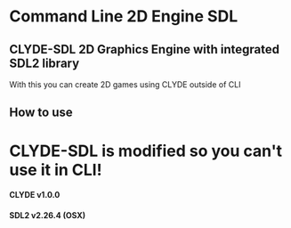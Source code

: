 # Command Line 2D Engine SDL
## CLYDE-SDL 2D Graphics Engine with integrated SDL2 library
With this you can create 2D games using CLYDE outside of CLI

## How to use




# CLYDE-SDL is modified so you can't use it in CLI!
#### CLYDE v1.0.0
#### SDL2 v2.26.4 (OSX)
